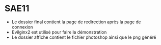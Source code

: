 # SAE11

- Le dossier final contient la page de redirection après la page de connexion
- Evilginx2 est utilisé pour faire la démonstration
- Le dossier affiche contient le fichier photoshop ainsi que le png généré
